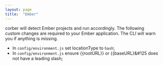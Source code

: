 ```yaml
---
layout: page
title:  "Ember"
---
```


corber will detect Ember projects and run accordingly. The following custom changes are required to your Ember application. The CLI will warn you if anything is missing.

- In `config/environment.js` set locationType to `hash`;
- In `config/environment.js` ensure &#123;&#123;rootURL&#125;&#125; or &#123;&#123;baseURL&#125;&#125 does not have a leading slash;
